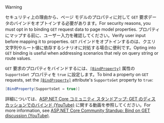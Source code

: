 > [!WARNING]
> <span data-ttu-id="e9383-101">セキュリティ上の理由から、ページ モデルのプロパティに対して `GET` 要求データのバインドをオプトインする必要があります。</span><span class="sxs-lookup"><span data-stu-id="e9383-101">For security reasons, you must opt in to binding `GET` request data to page model properties.</span></span> <span data-ttu-id="e9383-102">プロパティにマップする前に、ユーザー入力を確認してください。</span><span class="sxs-lookup"><span data-stu-id="e9383-102">Verify user input before mapping it to properties.</span></span> <span data-ttu-id="e9383-103">`GET` バインドをオプトインするのは、クエリ文字列やルート値に依存するシナリオに対処する場合に便利です。</span><span class="sxs-lookup"><span data-stu-id="e9383-103">Opting into `GET` binding is useful when addressing scenarios that rely on query string or route values.</span></span>
>
> <span data-ttu-id="e9383-104">`GET` 要求のプロパティをバインドするには、[`[BindProperty]`](xref:Microsoft.AspNetCore.Mvc.BindPropertyAttribute) 属性の `SupportsGet` プロパティを `true` に設定します。</span><span class="sxs-lookup"><span data-stu-id="e9383-104">To bind a property on `GET` requests, set the [`[BindProperty]`](xref:Microsoft.AspNetCore.Mvc.BindPropertyAttribute) attribute's `SupportsGet` property to `true`:</span></span>
>
> ```csharp
> [BindProperty(SupportsGet = true)]
> ```
>
> <span data-ttu-id="e9383-105">詳細については、[ASP.NET Core コミュニティ スタンドアップ: GET のディスカッションでのバインド (YouTube)](https://www.youtube.com/watch?v=p7iHB9V-KVU&feature=youtu.be&t=54m27s) に関する動画を参照してください。</span><span class="sxs-lookup"><span data-stu-id="e9383-105">For more information, see [ASP.NET Core Community Standup: Bind on GET discussion (YouTube)](https://www.youtube.com/watch?v=p7iHB9V-KVU&feature=youtu.be&t=54m27s).</span></span>
